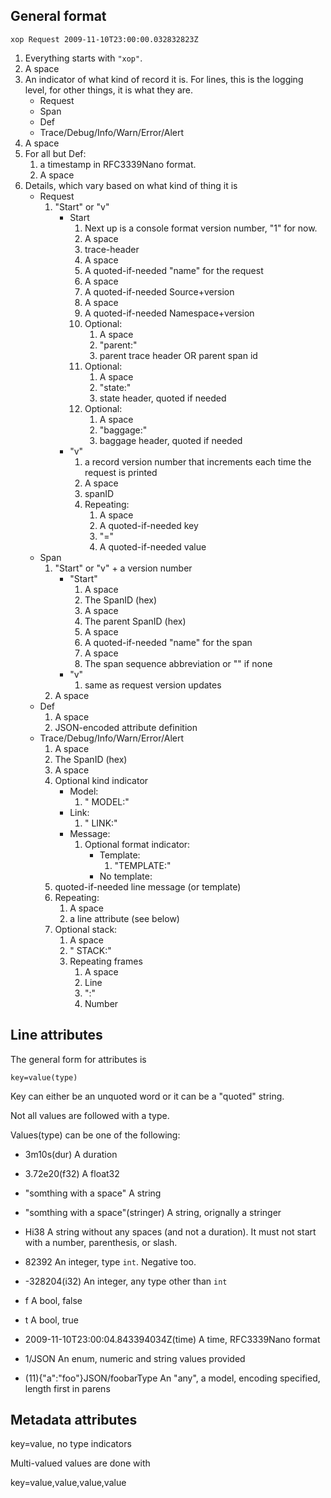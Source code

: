 ## General format

```
xop Request 2009-11-10T23:00:00.032832823Z 
```

1. Everything starts with `"xop"`.
1. A space
1. An indicator of what kind of record it is. For lines, this is the logging level, for other things, it is what they are.
   - Request
   - Span
   - Def
   - Trace/Debug/Info/Warn/Error/Alert
1. A space
1. For all but Def:
   1. a timestamp in RFC3339Nano format. 
   1. A space
1. Details, which vary based on what kind of thing it is
   - Request
     1. "Start" or "v"
        - Start
          1. Next up is a console format version number, "1" for now.
          1. A space
          1. trace-header
          1. A space
          1. A quoted-if-needed "name" for the request
          1. A space
          1. A quoted-if-needed Source+version 
          1. A space
          1. A quoted-if-needed Namespace+version
          1. Optional:
             1. A space
             1. "parent:"
             1. parent trace header OR parent span id
          1. Optional:
             1. A space
             1. "state:"
             1. state header, quoted if needed
          1. Optional:
             1. A space
             1. "baggage:"
             1. baggage header, quoted if needed
        - "v"
          1. a record version number that increments each time the request is printed
          1. A space
          1. spanID
          1. Repeating:
             1. A space
             1. A quoted-if-needed key
             1. "="
             1. A quoted-if-needed value
   - Span
     1. "Start" or "v" + a version number
        - "Start"
          1. A space
          1. The SpanID (hex)
          1. A space
          1. The parent SpanID (hex)
          1. A space
          1. A quoted-if-needed "name" for the span
          1. A space
          1. The span sequence abbreviation or "" if none
        - "v"
          1. same as request version updates
     1. A space
   - Def
     1. A space
     1. JSON-encoded attribute definition
   - Trace/Debug/Info/Warn/Error/Alert
     1. A space
     1. The SpanID (hex)
     1. A space
     1. Optional kind indicator
        - Model:
          1. " MODEL:"
        - Link:
          1. " LINK:"
        - Message:
          1. Optional format indicator:
             - Template:
               1. "TEMPLATE:"
             - No template:
     1. quoted-if-needed line message (or template)
     1. Repeating:
        1. A space
        1. a line attribute (see below)
     1. Optional stack:
        1. A space
        1. " STACK:"
        1. Repeating frames
           1. A space
           1. Line
           1. ":"
           1. Number

## Line attributes

The general form for attributes is 

```
key=value(type)
```

Key can either be an unquoted word or it can be a "quoted" string.

Not all values are followed with a type.

Values(type) can be one of the following:

- 3m10s(dur)
  A duration

- 3.72e20(f32)
  A float32

- "somthing with a space"
  A string

- "somthing with a space"(stringer)
  A string, orignally a stringer

- Hi38
  A string without any spaces (and not a duration). It must not
  start with a number, parenthesis, or slash.

- 82392
  An integer, type `int`.  Negative too.

- -328204(i32)
  An integer, any type other than `int`

- f
  A bool, false

- t
  A bool, true

- 2009-11-10T23:00:04.843394034Z(time)
  A time, RFC3339Nano format

- 1/JSON
  An enum, numeric and string values provided

- (11){"a":"foo"}JSON/foobarType
  An "any", a model, encoding specified, length first in parens

## Metadata attributes

key=value, no type indicators

Multi-valued values are done with 

key=value,value,value,value

